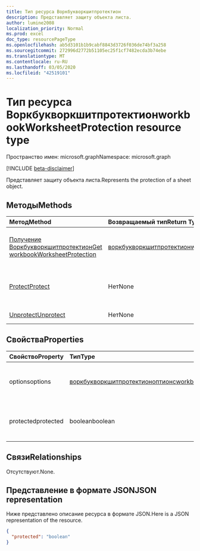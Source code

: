 ```yaml
---
title: Тип ресурса Воркбукворкшитпротектион
description: Представляет защиту объекта листа.
author: lumine2008
localization_priority: Normal
ms.prod: excel
doc_type: resourcePageType
ms.openlocfilehash: ab5d3101b1b9cabf8843d3726f036de74bf3a258
ms.sourcegitcommit: 272996d2772b51105ec25f1cf7482ecda3b74ebe
ms.translationtype: MT
ms.contentlocale: ru-RU
ms.lasthandoff: 03/05/2020
ms.locfileid: "42519101"
---
```

# <a name="workbookworksheetprotection-resource-type"></a><span data-ttu-id="e9a7e-103">Тип ресурса Воркбукворкшитпротектион</span><span class="sxs-lookup"><span data-stu-id="e9a7e-103">workbookWorksheetProtection resource type</span></span>

<span data-ttu-id="e9a7e-104">Пространство имен: microsoft.graph</span><span class="sxs-lookup"><span data-stu-id="e9a7e-104">Namespace: microsoft.graph</span></span>

[!INCLUDE [beta-disclaimer](../../includes/beta-disclaimer.md)]

<span data-ttu-id="e9a7e-105">Представляет защиту объекта листа.</span><span class="sxs-lookup"><span data-stu-id="e9a7e-105">Represents the protection of a sheet object.</span></span>


## <a name="methods"></a><span data-ttu-id="e9a7e-106">Методы</span><span class="sxs-lookup"><span data-stu-id="e9a7e-106">Methods</span></span>

| <span data-ttu-id="e9a7e-107">Метод</span><span class="sxs-lookup"><span data-stu-id="e9a7e-107">Method</span></span>           | <span data-ttu-id="e9a7e-108">Возвращаемый тип</span><span class="sxs-lookup"><span data-stu-id="e9a7e-108">Return Type</span></span>    |<span data-ttu-id="e9a7e-109">Описание</span><span class="sxs-lookup"><span data-stu-id="e9a7e-109">Description</span></span>|
|:---------------|:--------|:----------|
|[<span data-ttu-id="e9a7e-110">Получение Воркбукворкшитпротектион</span><span class="sxs-lookup"><span data-stu-id="e9a7e-110">Get workbookWorksheetProtection</span></span>](../api/worksheetprotection-get.md) | [<span data-ttu-id="e9a7e-111">воркбукворкшитпротектион</span><span class="sxs-lookup"><span data-stu-id="e9a7e-111">workbookWorksheetProtection</span></span>](workbookworksheetprotection.md) |<span data-ttu-id="e9a7e-112">Чтение свойств и связей объекта Воркбукворкшитпротектион.</span><span class="sxs-lookup"><span data-stu-id="e9a7e-112">Read properties and relationships of workbookWorksheetProtection object.</span></span>|
|[<span data-ttu-id="e9a7e-113">Protect</span><span class="sxs-lookup"><span data-stu-id="e9a7e-113">Protect</span></span>](../api/worksheetprotection-protect.md)|<span data-ttu-id="e9a7e-114">Нет</span><span class="sxs-lookup"><span data-stu-id="e9a7e-114">None</span></span>|<span data-ttu-id="e9a7e-p101">Защита листа. Выдает исключение, если лист защищен.</span><span class="sxs-lookup"><span data-stu-id="e9a7e-p101">Protect a worksheet. It throws if the worksheet has been protected.</span></span>|
|[<span data-ttu-id="e9a7e-117">Unprotect</span><span class="sxs-lookup"><span data-stu-id="e9a7e-117">Unprotect</span></span>](../api/worksheetprotection-unprotect.md)|<span data-ttu-id="e9a7e-118">Нет</span><span class="sxs-lookup"><span data-stu-id="e9a7e-118">None</span></span>|<span data-ttu-id="e9a7e-119">Снятие защиты с листа</span><span class="sxs-lookup"><span data-stu-id="e9a7e-119">Unprotect a worksheet</span></span>|

## <a name="properties"></a><span data-ttu-id="e9a7e-120">Свойства</span><span class="sxs-lookup"><span data-stu-id="e9a7e-120">Properties</span></span>
| <span data-ttu-id="e9a7e-121">Свойство</span><span class="sxs-lookup"><span data-stu-id="e9a7e-121">Property</span></span>     | <span data-ttu-id="e9a7e-122">Тип</span><span class="sxs-lookup"><span data-stu-id="e9a7e-122">Type</span></span>   |<span data-ttu-id="e9a7e-123">Описание</span><span class="sxs-lookup"><span data-stu-id="e9a7e-123">Description</span></span>|
|:---------------|:--------|:----------|
|<span data-ttu-id="e9a7e-124">options</span><span class="sxs-lookup"><span data-stu-id="e9a7e-124">options</span></span>|[<span data-ttu-id="e9a7e-125">воркбукворкшитпротектионоптионс</span><span class="sxs-lookup"><span data-stu-id="e9a7e-125">workbookWorksheetProtectionOptions</span></span>](workbookworksheetprotectionoptions.md)|<span data-ttu-id="e9a7e-126">Параметры защиты листа.</span><span class="sxs-lookup"><span data-stu-id="e9a7e-126">Sheet protection options.</span></span> <span data-ttu-id="e9a7e-127">Только для чтения.</span><span class="sxs-lookup"><span data-stu-id="e9a7e-127">Read-only.</span></span>|
|<span data-ttu-id="e9a7e-128">protected</span><span class="sxs-lookup"><span data-stu-id="e9a7e-128">protected</span></span>|<span data-ttu-id="e9a7e-129">boolean</span><span class="sxs-lookup"><span data-stu-id="e9a7e-129">boolean</span></span>|<span data-ttu-id="e9a7e-p103">Указывает, защищен ли лист.  Только для чтения.</span><span class="sxs-lookup"><span data-stu-id="e9a7e-p103">Indicates if the worksheet is protected.  Read-only.</span></span>|

## <a name="relationships"></a><span data-ttu-id="e9a7e-132">Связи</span><span class="sxs-lookup"><span data-stu-id="e9a7e-132">Relationships</span></span>
<span data-ttu-id="e9a7e-133">Отсутствуют.</span><span class="sxs-lookup"><span data-stu-id="e9a7e-133">None.</span></span>

## <a name="json-representation"></a><span data-ttu-id="e9a7e-134">Представление в формате JSON</span><span class="sxs-lookup"><span data-stu-id="e9a7e-134">JSON representation</span></span>

<span data-ttu-id="e9a7e-135">Ниже представлено описание ресурса в формате JSON.</span><span class="sxs-lookup"><span data-stu-id="e9a7e-135">Here is a JSON representation of the resource.</span></span>

<!-- {
  "blockType": "resource",
  "optionalProperties": [
    "options"
  ],
  "@odata.type": "microsoft.graph.workbookWorksheetProtection"
}-->

```json
{
  "protected": "boolean"
}

```

<!-- uuid: 8fcb5dbc-d5aa-4681-8e31-b001d5168d79
2015-10-25 14:57:30 UTC -->
<!--
{
  "type": "#page.annotation",
  "description": "workbookWorksheetProtection resource",
  "keywords": "",
  "section": "documentation",
  "tocPath": "",
  "suppressions": []
}
-->
